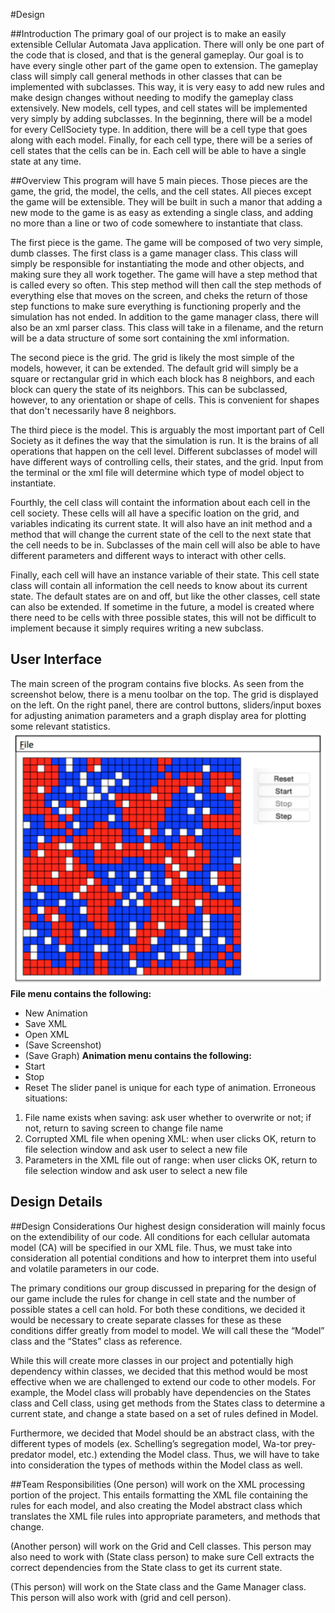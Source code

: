 #Design

##Introduction
The primary goal of our project is to make an easily extensible Cellular Automata Java
application.  There will only be one part of the code that is closed, and that is the
general gameplay.  Our goal is to have every single other part of the game open to
extension.  The gameplay class will simply call general methods in other classes that
can be implemented with subclasses.  This way, it is very easy to add new rules and
make design changes without needing to modify the gameplay class extensively.  New
models, cell types, and cell states will be implemented very simply by adding
subclasses. In the beginning, there will be a model for every CellSociety type.  In
addition, there will be a cell type that goes along with each model. Finally, for each
cell type, there will be a series of cell states that the cells can be in.  Each cell 
will be able to have a single state at any time.

##Overview
This program will have 5 main pieces.  Those pieces are the game, the grid, the model,
the cells, and the cell states.  All pieces except the game will be extensible.  They
will be built in such a manor that adding a new mode to the game is as easy as
extending a single class, and adding no more than a line or two of code somewhere to
instantiate that class.

The first piece is the game.  The game will be composed of two very simple, dumb
classes.  The first class is a game manager class.  This class will simply be
responsible for instantiating the mode and other objects, and making sure they all
work together.  The game will have a step method that is called every so often.
This step method will then call the step methods of everything else that moves
on the screen, and cheks the return of those step functions to make sure everything
is functioning properly and the simulation has not ended.  In addition to the game
manager class, there will also be an xml parser class.  This class will take in a
filename, and the return will be a data structure of some sort containing the xml
information.

The second piece is the grid.  The grid is likely the most simple of the models,
however, it can be extended.  The default grid will simply be a square or
rectangular grid in which each block has 8 neighbors, and each block can query
the state of its neighbors.  This can be subclassed, however, to any orientation
or shape of cells.  This is convenient for shapes that don't necessarily have
8 neighbors.

The third piece is the model.  This is arguably the most important part of
Cell Society as it defines the way that the simulation is run.  It is the
brains of all operations that happen on the cell level.  Different subclasses
of model will have different ways of controlling cells, their states, and the
grid.  Input from the terminal or the xml file will determine which type of
model object to instantiate.

Fourthly, the cell class will containt the information about each cell in the
cell society.  These cells will all have a specific loation on the grid, and
variables indicating its current state.  It will also have an init method and a 
method that will change the current state of the cell to the next state that
the cell needs to be in.  Subclasses of the main cell will also be able to have
different parameters and different ways to interact with other cells.

Finally, each cell will have an instance variable of their state.  This cell
state class will contain all information the cell needs to know about its
current state.  The default states are on and off, but like the other classes,
cell state can also be extended. If sometime in the future, a model is created
where there need to be cells with three possible states, this will not be
difficult to implement because it simply requires writing a new subclass.

## User Interface
The main screen of the program contains five blocks. As seen from the screenshot below, there is a menu toolbar on the top. The grid is displayed on the left. On the right panel, there are control buttons, sliders/input boxes for adjusting animation parameters and a graph display area for plotting some relevant statistics.
![This is cool, too bad you can't see it](screenshot.png "Main Screen")
**File menu contains the following:**
* New Animation
* Save XML
* Open XML
* (Save Screenshot)
* (Save Graph)
**Animation menu contains the following:**
* Start
* Stop
* Reset
The slider panel is unique for each type of animation.
Erroneous situations:
1.	File name exists when saving: ask user whether to overwrite or not; if not, return to saving screen to change file name
2.	Corrupted XML file when opening XML: when user clicks OK, return to file selection window and ask user to select a new file
3.	Parameters in the XML file out of range: when user clicks OK, return to file selection window and ask user to select a new file

## Design Details


##Design Considerations
Our highest design consideration will mainly focus on the extendibility of our code. All conditions for each cellular automata model (CA) will be specified in our XML file. Thus, we must take into consideration all potential conditions and how to interpret them into useful and volatile parameters in our code. 

The primary conditions our group discussed in preparing for the design of our game include the rules for change in cell state and the number of possible states a cell can hold. For both these conditions, we decided it would be necessary to create separate classes for these as these conditions differ greatly from model to model. We will call these the “Model” class and the “States” class as reference. 

While this will create more classes in our project and potentially high dependency within classes, we decided that this method would be most effective when we are challenged to extend our code to other models. For example, the Model class will probably have dependencies on the States class and Cell class, using get methods from the States class to determine a current state, and change a state based on a set of rules defined in Model.  

Furthermore, we decided that Model should be an abstract class, with the different types of models (ex. Schelling’s segregation model, Wa-tor prey-predator model, etc.) extending the Model class. Thus, we will have to take into consideration the types of methods within the Model class as well.

##Team Responsibilities
(One person) will work on the XML processing portion of the project. This entails formatting the XML file containing the rules for each model, and also creating the Model abstract class which translates the XML file rules into appropriate parameters, and methods that change. 

(Another person) will work on the Grid and Cell classes. This person may also need to work with (State class person) to make sure Cell extracts the correct dependencies from the State class to get its current state.

(This person) will work on the State class and the Game Manager class. This person will also work with (grid and cell person). 
